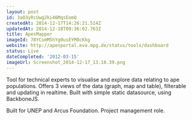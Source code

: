 ```yaml
---
layout: post
id: 3aO3yRcUwg2ki46MqsEomQ
createdAt: 2014-12-17T14:26:21.514Z
updatedAt: 2014-12-18T09:36:02.763Z
title: ApesMapper
imageId: 78YCsmM5hYg0usEYM0cKkg
website: http://apesportal.eva.mpg.de/status/tools/dashboard
status: Live
dateCompleted: '2012-03-15'
imageUrl: Screenshot_2014-12-17_13.18.39.png
---
```

Tool for technical experts to visualise and explore data relating to ape populations. Offers 3 views of the
data (graph, map and table), filterable and updating in realtime. Built with simple static datasource, using
BackboneJS.

Built for UNEP and Arcus Foundation. Project management role.